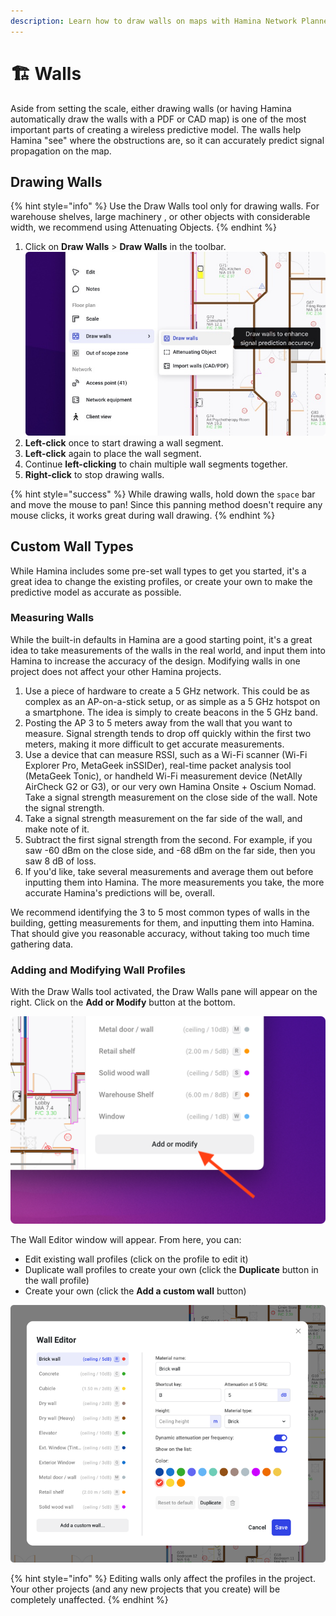 ```yaml
---
description: Learn how to draw walls on maps with Hamina Network Planner.
---
```


# 🏗 Walls

Aside from setting the scale, either drawing walls (or having Hamina automatically draw the walls with a PDF or CAD map) is one of the most important parts of creating a wireless predictive model. The walls help Hamina "see" where the obstructions are, so it can accurately predict signal propagation on the map.

## Drawing Walls

{% hint style="info" %}
Use the Draw Walls tool only for drawing walls. For warehouse shelves, large machinery , or other objects with considerable width, we recommend using Attenuating Objects.
{% endhint %}

1. Click on **Draw Walls** > **Draw Walls** in the toolbar.\
   ![](<../.gitbook/assets/Draw Walls.jpg>)
2. **Left-click** once to start drawing a wall segment.
3. **Left-click** again to place the wall segment.
4. Continue **left-clicking** to chain multiple wall segments together.
5. **Right-click** to stop drawing walls.

{% hint style="success" %}
While drawing walls, hold down the `space` bar and move the mouse to pan! Since this panning method doesn't require any mouse clicks, it works great during wall drawing.
{% endhint %}

## Custom Wall Types

While Hamina includes some pre-set wall types to get you started, it's a great idea to change the existing profiles, or create your own to make the predictive model as accurate as possible.

### Measuring Walls

While the built-in defaults in Hamina are a good starting point, it's a great idea to take measurements of the walls in the real world, and input them into Hamina to increase the accuracy of the design. Modifying walls in one project does not affect your other Hamina projects.

1. Use a piece of hardware to create a 5 GHz network. This could be as complex as an AP-on-a-stick setup, or as simple as a 5 GHz hotspot on a smartphone. The idea is simply to create beacons in the 5 GHz band.
2. Posting the AP 3 to 5 meters away from the wall that you want to measure. Signal strength tends to drop off quickly within the first two meters, making it more difficult to get accurate measurements.
3. Use a device that can measure RSSI, such as a Wi-Fi scanner (Wi-Fi Explorer Pro, MetaGeek inSSIDer), real-time packet analysis tool (MetaGeek Tonic), or handheld Wi-Fi measurement device (NetAlly AirCheck G2 or G3), or our very own Hamina Onsite + Oscium Nomad. Take a signal strength measurement on the close side of the wall. Note the signal strength.
4. Take a signal strength measurement on the far side of the wall, and make note of it.
5. Subtract the first signal strength from the second. For example, if you saw -60 dBm on the close side, and -68 dBm on the far side, then you saw 8 dB of loss.
6. If you'd like, take several measurements and average them out before inputting them into Hamina. The more measurements you take, the more accurate Hamina's predictions will be, overall.

We recommend identifying the 3 to 5 most common types of walls in the building, getting measurements for them, and inputting them into Hamina. That should give you reasonable accuracy, without taking too much time gathering data.

### Adding and Modifying Wall Profiles

With the Draw Walls tool activated, the Draw Walls pane will appear on the right. Click on the **Add or Modify** button at the bottom.

![](<../.gitbook/assets/Add or Modify.png>)

The Wall Editor window will appear. From here, you can:

* Edit existing wall profiles (click on the profile to edit it)
* Duplicate wall profiles to create your own (click the **Duplicate** button in the wall profile)
* Create your own (click the **Add a custom wall** button)

![](<../.gitbook/assets/Wall Editor.png>)

{% hint style="info" %}
Editing walls only affect the profiles in the project. Your other projects (and any new projects that you create) will be completely unaffected.
{% endhint %}
